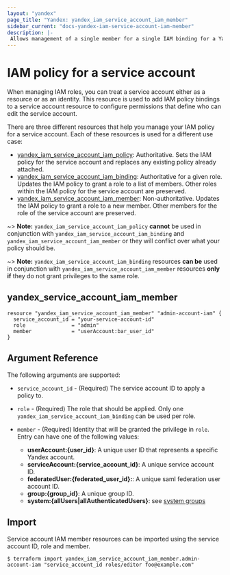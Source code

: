 ```yaml
---
layout: "yandex"
page_title: "Yandex: yandex_iam_service_account_iam_member"
sidebar_current: "docs-yandex-iam-service-account-iam-member"
description: |-
 Allows management of a single member for a single IAM binding for a Yandex IAM service account.
---
```


# IAM policy for a service account

When managing IAM roles, you can treat a service account either as a resource or as an identity. 
This resource is used to add IAM policy bindings to a service account resource to configure permissions 
that define who can edit the service account.

There are three different resources that help you manage your IAM policy for a service account. 
Each of these resources is used for a different use case:

* [yandex_iam_service_account_iam_policy](iam_service_account_iam_policy.html): Authoritative. Sets the IAM policy for the service account and replaces any existing policy already attached.
* [yandex_iam_service_account_iam_binding](iam_service_account_iam_binding.html): Authoritative for a given role. Updates the IAM policy to grant a role to a list of members. Other roles within the IAM policy for the service account are preserved.
* [yandex_iam_service_account_iam_member](iam_service_account_iam_member.html): Non-authoritative. Updates the IAM policy to grant a role to a new member. Other members for the role of the service account are preserved.

~> **Note:** `yandex_iam_service_account_iam_policy` **cannot** be used in conjunction with `yandex_iam_service_account_iam_binding` and `yandex_iam_service_account_iam_member` or they will conflict over what your policy should be.

~> **Note:** `yandex_iam_service_account_iam_binding` resources **can be** used in conjunction with `yandex_iam_service_account_iam_member` resources **only if** they do not grant privileges to the same role.

## yandex\_service\_account\_iam\_member

```hcl
resource "yandex_iam_service_account_iam_member" "admin-account-iam" {
  service_account_id = "your-service-account-id"
  role               = "admin"
  member             = "userAccount:bar_user_id"
}
```

## Argument Reference

The following arguments are supported:

* `service_account_id` - (Required) The service account ID to apply a policy to.

* `role` - (Required) The role that should be applied. Only one
    `yandex_iam_service_account_iam_binding` can be used per role.

* `member` - (Required) Identity that will be granted the privilege in `role`.
  Entry can have one of the following values:
  * **userAccount:{user_id}**: A unique user ID that represents a specific Yandex account.
  * **serviceAccount:{service_account_id}**: A unique service account ID.
  * **federatedUser:{federated_user_id}:**: A unique saml federation user account ID.
  * **group:{group_id}**: A unique group ID.
  * **system:{allUsers|allAuthenticatedUsers}**: see [system groups](https://cloud.yandex.com/docs/iam/concepts/access-control/system-group)

## Import

Service account IAM member resources can be imported using the service account ID, role and member.

```
$ terraform import yandex_iam_service_account_iam_member.admin-account-iam "service_account_id roles/editor foo@example.com"
```
